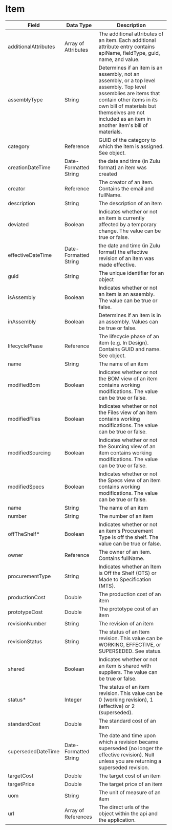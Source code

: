 # Item

| Field | Data Type | Description |
|  --- |  --- |  --- | 
| additionalAttributes | Array of Attributes | The additional attributes of an item. Each additional attribute entry contains apiName, fieldType, guid, name, and value.  |
| assemblyType | String | Determines if an item is an assembly, not an assembly, or a top level assembly. Top level assemblies are items that contain other items in its own bill of materials but themselves are not included as an item in another item's bill of materials. |
| category | Reference | GUID of the category to which the item is assigned. See  object. |
| creationDateTime | Date\-Formatted String | the date and time \(in Zulu format\) an item was created |
| creator | Reference | The creator of an item. Contains the email and fullName. |
| description | String | The description of an item |
| deviated | Boolean | Indicates whether or not an item is currently affected by a temporary change. The value can be true or false. |
| effectiveDateTime | Date\-Formatted String | the date and time \(in Zulu format\) the effective revision of an item was made effective. |
| guid | String | The unique identifier for an object |
| isAssembly | Boolean | Indicates whether or not an item is an assembly. The value can be true or false. |
| inAssembly | Boolean | Determines if an item is in an assembly. Values can be true or false. |
| lifecyclePhase | Reference | The lifecycle phase of an item \(e.g. In Design\). Contains GUID and name. See  object. |
| name | String | The name of an item |
| modifiedBom | Boolean | Indicates whether or not the BOM view of an item contains working modifications. The value can be true or false. |
| modifiedFiles | Boolean | Indicates whether or not the Files view of an item contains working modifications. The value can be true or false. |
| modifiedSourcing | Boolean | Indicates whether or not the Sourcing view of an item contains working modifications. The value can be true or false. |
| modifiedSpecs | Boolean | Indicates whether or not the Specs view of an item contains working modifications. The value can be true or false. |
| name | String | The name of an item |
| number | String | The number of an item |
| offTheShelf\* | Boolean | Indicates whether or not an item's Procurement Type is off the shelf. The value can be true or false. |
| owner | Reference | The owner of an item. Contains fullName. |
| procurementType | String | Indicates whether an Item is Off the Shelf \(OTS\) or Made to Specification \(MTS\). |
| productionCost | Double | The production cost of an item |
| prototypeCost | Double | The prototype cost of an item |
| revisionNumber | String | The revision of an item |
| revisionStatus | String | The status of an Item revision. This value can be WORKING, EFFECTIVE, or SUPERSEDED. See status. |
| shared | Boolean | Indicates whether or not an item is shared with suppliers. The value can be true or false. |
| status\* | Integer | The status of an item revision. This value can be 0 \(working revision\), 1 \(effective\) or 2 \(superseded\). |
| standardCost | Double | The standard cost of an item |
| supersededDateTime | Date\-Formatted String | The date and time upon which a revision became superseded \(no longer the effective revision\). Null unless you are returning a superseded revision. |
| targetCost | Double | The target cost of an item |
| targetPrice | Double | The target price of an item |
| uom | String | The unit of measure of an item |
| url | Array of References | The direct urls of the object within the api and the application. |

